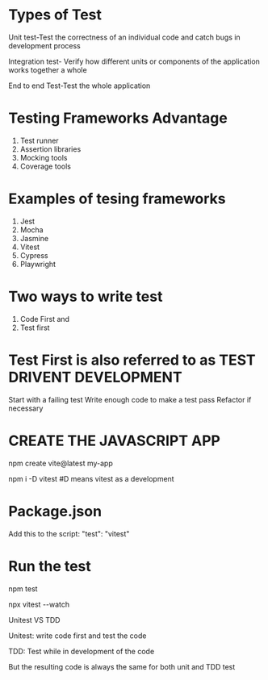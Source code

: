 # Types of Test

Unit test-Test the correctness of an individual code and catch bugs in development process

Integration test- Verify how different units or components of the application works together a whole

End to end Test-Test the whole application


# Testing Frameworks Advantage
1. Test runner
2. Assertion libraries
3. Mocking tools
4. Coverage tools

# Examples of tesing frameworks
1. Jest
2. Mocha
3. Jasmine
4. Vitest
5. Cypress
6. Playwright

# Two ways to write test
1. Code First and 
2. Test first


# Test First is also referred to as TEST DRIVENT DEVELOPMENT
Start with a failing test
Write enough code to make a test pass
Refactor if necessary



# CREATE THE JAVASCRIPT APP 

npm create vite@latest my-app

npm i -D vitest #D means vitest as a development 


# Package.json

Add this to the script:
   "test": "vitest"

# Run the test
npm test

npx vitest --watch

Unitest VS TDD

Unitest: write code first and test the code

TDD: Test while in development of the code

But the resulting code is always the same for both unit and TDD test












